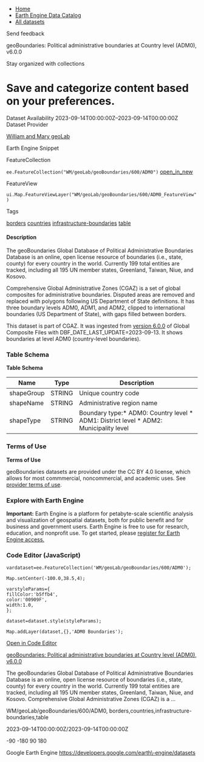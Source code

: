 



* [Home](https://developers.google.com/)
* [Earth Engine Data Catalog](https://developers.google.com/earth-engine/datasets)
* [All datasets](https://developers.google.com/earth-engine/datasets/catalog)





 
 
 Send feedback
 
 

geoBoundaries: Political administrative boundaries at Country level (ADM0\), v6\.0\.0


 
 Stay organized with collections
 

 
 Save and categorize content based on your preferences.
=======================================================================================================================================================================================








Dataset Availability
2023\-09\-14T00:00:00Z–2023\-09\-14T00:00:00Z
Dataset Provider


[William and Mary geoLab](https://www.geoboundaries.org/index.html)



Earth Engine Snippet

FeatureCollection
  


`ee.FeatureCollection("WM/geoLab/geoBoundaries/600/ADM0")` 
[open\_in\_new](https://code.earthengine.google.com/?scriptPath=Examples:Datasets/WM/WM_geoLab_geoBoundaries_600_ADM0)



 
 
 
 FeatureView
   


`ui.Map.FeatureViewLayer("WM/geoLab/geoBoundaries/600/ADM0_FeatureView")` 





Tags


[borders](/earth-engine/datasets/tags/borders)
[countries](/earth-engine/datasets/tags/countries)
[infrastructure\-boundaries](/earth-engine/datasets/tags/infrastructure-boundaries)
[table](/earth-engine/datasets/tags/table)








#### Description



The geoBoundaries Global Database of Political Administrative Boundaries
Database is an online, open license resource of boundaries (i.e., state,
county) for every country in the world. Currently 199 total entities are
tracked, including all 195 UN member states, Greenland, Taiwan, Niue, and
Kosovo.


Comprehensive Global Administrative Zones (CGAZ) is a set of global
composites for administrative boundaries. Disputed areas are removed and
replaced with polygons following US Department of State definitions. It has
three boundary levels ADM0, ADM1, and ADM2, clipped to international
boundaries (US Department of State), with gaps filled between borders.


This dataset is part of CGAZ. It was ingested from
[version 6\.0\.0](https://github.com/wmgeolab/geoBoundaries/tree/1289e40e366c7b320550be1ee0614a9472d572d4)
of Global Composite Files with DBF\_DATE\_LAST\_UPDATE\=2023\-09\-13\.
It shows boundaries at level 
ADM0 (country\-level boundaries).





### Table Schema


**Table Schema**




| Name | Type | Description |
| --- | --- | --- |
| shapeGroup | STRING | Unique country code |
| shapeName | STRING | Administrative region name |
| shapeType | STRING | Boundary type:* ADM0: Country level * ADM1: District level * ADM2: Municipality level |




### Terms of Use


**Terms of Use**


geoBoundaries datasets are provided under the CC BY 4\.0 license, which
allows for most commmercial, noncommercial, and academic uses. See 
[provider terms of use](https://www.geoboundaries.org/index.html#usage).




### Explore with Earth Engine


**Important:** 
 Earth Engine is a platform for petabyte\-scale scientific analysis and visualization of
 geospatial datasets, both for public benefit and for business and government users.
 Earth Engine is free to use for research, education, and nonprofit use. To get started, please
 [register for Earth Engine access.](https://console.cloud.google.com/earth-engine)



### Code Editor (JavaScript)



```
vardataset=ee.FeatureCollection('WM/geoLab/geoBoundaries/600/ADM0');

Map.setCenter(-100.0,38.5,4);

varstyleParams={
fillColor:'b5ffb4',
color:'00909F',
width:1.0,
};

dataset=dataset.style(styleParams);

Map.addLayer(dataset,{},'ADM0 Boundaries');
```



[Open in Code Editor](https://code.earthengine.google.com/?scriptPath=Examples:Datasets/WM/WM_geoLab_geoBoundaries_600_ADM0)


[geoBoundaries: Political administrative boundaries at Country level (ADM0\), v6\.0\.0](/earth-engine/datasets/catalog/WM_geoLab_geoBoundaries_600_ADM0)

The geoBoundaries Global Database of Political Administrative Boundaries Database is an online, open license resource of boundaries (i.e., state, county) for every country in the world. Currently 199 total entities are tracked, including all 195 UN member states, Greenland, Taiwan, Niue, and Kosovo. Comprehensive Global Administrative Zones (CGAZ) is a …

 WM/geoLab/geoBoundaries/600/ADM0,
 borders,countries,infrastructure\-boundaries,table

2023\-09\-14T00:00:00Z/2023\-09\-14T00:00:00Z



 \-90 \-180 90 180
 



Google Earth Engine
https://developers.google.com/earth\-engine/datasets








